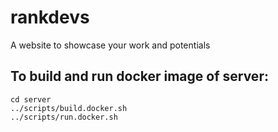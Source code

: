 # rankdevs

A website to showcase your work and potentials

## To build and run docker image of server:

```
cd server
../scripts/build.docker.sh
../scripts/run.docker.sh
```
